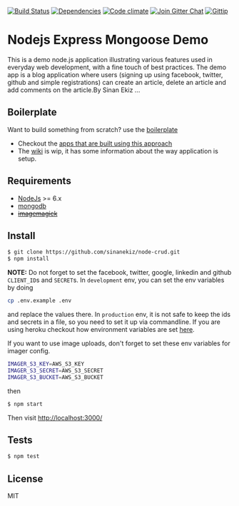 
[![Build Status](https://img.shields.io/travis/madhums/node-express-mongoose-demo.svg?style=flat)](https://travis-ci.org/madhums/node-express-mongoose-demo)
[![Dependencies](https://img.shields.io/david/madhums/node-express-mongoose-demo.svg?style=flat)](https://david-dm.org/madhums/node-express-mongoose-demo)
[![Code climate](http://img.shields.io/codeclimate/github/madhums/node-express-mongoose-demo.svg?style=flat)](https://codeclimate.com/github/madhums/node-express-mongoose-demo)
[![Join Gitter Chat](https://img.shields.io/badge/gitter-join%20chat%20%E2%86%92-brightgreen.svg?style=flat)](https://gitter.im/madhums/node-express-mongoose-demo?utm_source=badge&utm_medium=badge&utm_campaign=pr-badge&utm_content=badge)
[![Gittip](https://img.shields.io/gratipay/madhums.svg?style=flat)](https://www.gratipay.com/madhums/)

# Nodejs Express Mongoose Demo

This is a demo node.js application illustrating various features used in everyday web development, with a fine touch of best practices. The demo app is a blog application where users (signing up using facebook, twitter, github and simple registrations) can create an article, delete an article and add comments on the article.By Sinan Ekiz
...
## Boilerplate

Want to build something from scratch? use the [boilerplate](https://github.com/sinanekiz/node-crud)

* Checkout the [apps that are built using this approach](https://github.com/sinanekiz/node-crud/wiki/Apps-built-using-this-approach)
* The [wiki](https://github.com/sinanekiz/node-crud/wiki) is wip, it has some information about the way application is setup.

## Requirements

* [NodeJs](http://nodejs.org) >= 6.x 
* [mongodb](http://mongodb.org)
* ~~[imagemagick](http://www.imagemagick.org/script/index.php)~~

## Install

```sh
$ git clone https://github.com/sinanekiz/node-crud.git
$ npm install
```

**NOTE:** Do not forget to set the facebook, twitter, google, linkedin and github `CLIENT_ID`s and `SECRET`s. In `development` env, you can set the env variables by doing

```sh
cp .env.example .env
```

and replace the values there. In `production` env, it is not safe to keep the ids and secrets in a file, so you need to set it up via commandline. If you are using heroku checkout how environment variables are set [here](https://devcenter.heroku.com/articles/config-vars).

If you want to use image uploads, don't forget to set these env variables for
imager config.

```sh
IMAGER_S3_KEY=AWS_S3_KEY
IMAGER_S3_SECRET=AWS_S3_SECRET
IMAGER_S3_BUCKET=AWS_S3_BUCKET
```

then

```sh
$ npm start
```

Then visit [http://localhost:3000/](http://localhost:3000/)

## Tests

```sh
$ npm test
```

## License

MIT
